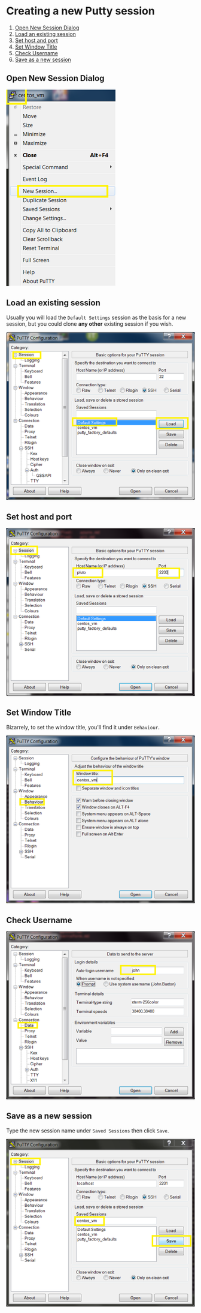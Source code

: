 # Creating a new Putty session

1. [Open New Session Dialog](#open-new-session-dialog)
1. [Load an existing session](#load-an-existing-session)
1. [Set host and port](#set-host-and-port)
1. [Set Window Title](#set-window-title)
1. [Check Username](#check-username)
1. [Save as a new session](#save-as-a-new-session)

## Open New Session Dialog

![Open New Session Dialog](pictures/01_NewSession.PNG)

## Load an existing session

Usually you will load the `Default Settings` session as the basis for a new session, but you could clone **any other** existing session if you wish.

![Load a existing session](pictures/02_LoadDefaultSettings.png)

## Set host and port

![Set host and port](pictures/create_session/01_SetHostAndPort.png)

## Set Window Title

Bizarrely, to set the window title, you'll find it under `Behaviour`.

![Set window title](pictures/create_session/02_Behaviour.png)

## Check Username

![Check Username](pictures/create_session/03_CheckUser.png)

## Save as a new session

Type the new session name under `Saved Sessions` then click `Save`.

![Save the new session](pictures/create_session/04_SaveNewSession.png)
